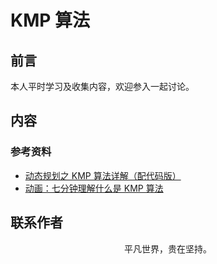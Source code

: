 # KMP 算法

## 前言

本人平时学习及收集内容，欢迎参入一起讨论。

## 内容

### 参考资料

- [动态规划之 KMP 算法详解（配代码版）](https://mp.weixin.qq.com/s/kCjRuY6ygYJWWX5HPVLa5A)
- [动画：七分钟理解什么是 KMP 算法](https://mp.weixin.qq.com/s/2JyZoy9pESrcd5hsGWLWgw)

## 联系作者

<div align="center">
    <p>
        平凡世界，贵在坚持。
    </p>
    <img :src="$withBase('/about/contact.png')" />
</div>
